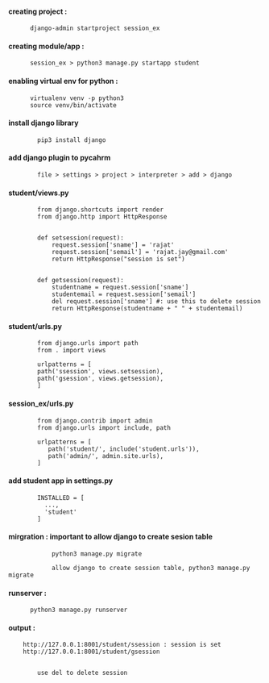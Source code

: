 #### creating project :

          django-admin startproject session_ex

#### creating module/app :

          session_ex > python3 manage.py startapp student


#### enabling virtual env for python :

          virtualenv venv -p python3
          source venv/bin/activate


#### install django library

	        pip3 install django

#### add django plugin to pycahrm

	        file > settings > project > interpreter > add > django


#### student/views.py

            from django.shortcuts import render
            from django.http import HttpResponse


            def setsession(request):
                request.session['sname'] = 'rajat'
                request.session['semail'] = 'rajat.jay@gmail.com'
                return HttpResponse("session is set")


            def getsession(request):
                studentname = request.session['sname']
                studentemail = request.session['semail']
                del request.session['sname'] #: use this to delete session
                return HttpResponse(studentname + " " + studentemail)



####  student/urls.py

            from django.urls import path
            from . import views

            urlpatterns = [    
            path('ssession', views.setsession),
            path('gsession', views.getsession),
            ]



####  session_ex/urls.py

            from django.contrib import admin
            from django.urls import include, path

            urlpatterns = [
               path('student/', include('student.urls')),
               path('admin/', admin.site.urls),
            ]




#### add student app in settings.py

            INSTALLED = [
              ...,
              'student'		
            ]


#### mirgration : important to allow django to create sesion table

		        python3 manage.py migrate

		        allow django to create session table, python3 manage.py migrate




#### runserver :

          python3 manage.py runserver



#### output :

        http://127.0.0.1:8001/student/ssession : session is set
        http://127.0.0.1:8001/student/gsession


            use del to delete session

	
